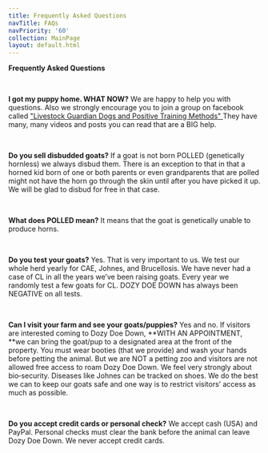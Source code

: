 ```yaml
---
title: Frequently Asked Questions
navTitle: FAQs
navPriority: '60'
collection: MainPage
layout: default.html
---
```

**Frequently Asked Questions**

<br />

**I got my puppy home. WHAT NOW?**  We are happy to help you with questions. Also we strongly encourage you to join a group on facebook called ["Livestock Guardian Dogs and Positive Training Methods"  ](https://www.facebook.com/groups/PositiveLGD/)They have many, many videos and posts you can read that are a BIG help.

<br />

**Do you sell disbudded goats?** If a goat is not born POLLED (genetically hornless) we always disbud them. There is an exception to that in that a horned kid born of one or both parents or even grandparents that are polled might not have the horn go through the skin until after you have picked it up. We will be glad to disbud for free in that case.

<br />

**What does POLLED mean?**  It means that the goat is genetically unable to produce horns.

<br />

**Do you test your goats?** Yes. That is very important to us. We test our whole herd yearly for CAE, Johnes, and Brucellosis. We have never had a case of CL in all the years we’ve been raising goats. Every year we randomly test a few goats for CL. DOZY DOE DOWN has always been NEGATIVE on all tests.

<br />

**Can I visit your farm and see your goats/puppies?**   Yes and no. If visitors are interested coming to Dozy Doe Down, **WITH AN APPOINTMENT, **we can bring the goat/pup to a designated area at the front of the property. You must wear booties (that we provide) and wash your hands before petting the animal. But we are NOT a petting zoo and visitors are not allowed free access to roam Dozy Doe Down.   We feel very strongly about bio‑security. Diseases like Johnes can be tracked on shoes. We do the best we can  to keep our goats safe and one way is to restrict visitors’ access as much as possible.

<br />

**Do you accept credit cards or personal check?** We accept cash (USA) and PayPal. Personal checks must clear the bank before the animal can leave Dozy Doe Down.  We never accept credit cards. 

<br />
